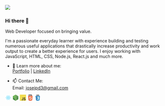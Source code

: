 ![](https://capsule-render.vercel.app/api?type=transparent&fontColor=703ee5&text=Jose%20Plasencia&height=150&fontSize=60&fontAlign=25&desc=Web%20Developer&descAlignY=75&descAlign=10)

### Hi there 👋

Web Developer focused on bringing value.

I'm a passionate everyday learner with experience building and testing numerous useful applications that drastically increase productivity and work output to create a better experience for users. I enjoy working with JavaScript, HTML, CSS, Node.js, React.js and much more.

- 📖 Learn more about me: \
  [Portfolio](https://plasencia.dev/) | [LinkedIn](https://www.linkedin.com/in/jose-plasencia/)
  
- 📫 Contact Me: \
  Email: josejpd3@gmail.com
<!--
**Josejpd3/Josejpd3** is a ✨ _special_ ✨ repository because its `README.md` (this file) appears on your GitHub profile.

Here are some ideas to get you started:

- 🔭 I’m currently working on ...
- 🌱 I’m currently learning ...
- 👯 I’m looking to collaborate on ...
- 🤔 I’m looking for help with ...
- 💬 Ask me about ...
- 📫 How to reach me: ...
- 😄 Pronouns: ...
- ⚡ Fun fact: ...
-->






<code><img height="20" alt="react" src="https://raw.githubusercontent.com/github/explore/80688e429a7d4ef2fca1e82350fe8e3517d3494d/topics/react/react.png"></code>
<code><img height="20" alt="nodejs" src="https://raw.githubusercontent.com/github/explore/80688e429a7d4ef2fca1e82350fe8e3517d3494d/topics/nodejs/nodejs.png"></code> 
<code><img height="20" alt="javascript" src="https://raw.githubusercontent.com/github/explore/80688e429a7d4ef2fca1e82350fe8e3517d3494d/topics/javascript/javascript.png"></code>
<code><img height="20" alt="html" src="https://raw.githubusercontent.com/github/explore/80688e429a7d4ef2fca1e82350fe8e3517d3494d/topics/html/html.png"></code> 
<code><img height="20" alt="css" src="https://raw.githubusercontent.com/github/explore/80688e429a7d4ef2fca1e82350fe8e3517d3494d/topics/css/css.png"></code>


